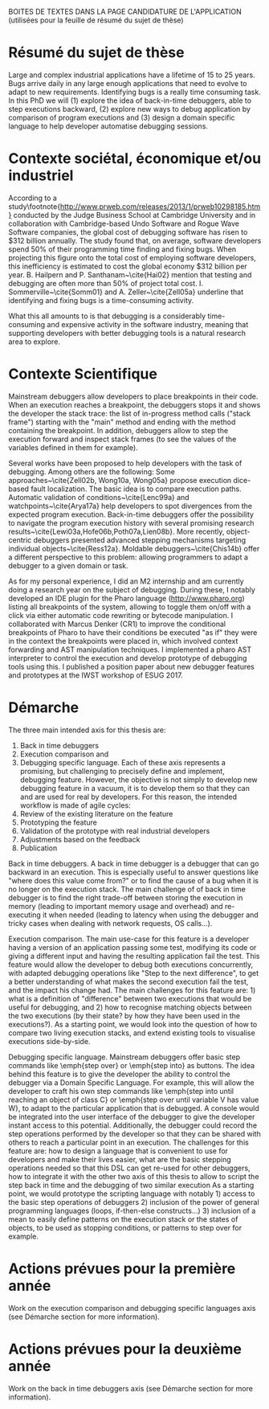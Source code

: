 BOITES DE TEXTES DANS LA PAGE CANDIDATURE DE L'APPLICATION (utilisées pour la feuille de résumé du sujet de thèse)
# Résumé du sujet de thèse

Large and complex industrial applications have a lifetime of 15 to 25 years. Bugs arrive daily in any large enough applications that need to evolve to adapt to new requirements. Identifying bugs is a really time consuming task. In this PhD we will (1) explore the idea of back-in-time debuggers, able to step executions backward, (2) explore new ways to debug application by comparison of program executions and (3) design a domain specific language to help developer automatise debugging sessions.

# Contexte sociétal, économique et/ou industriel

According to a study\footnote{http://www.prweb.com/releases/2013/1/prweb10298185.htm} conducted by the Judge Business School at Cambridge University and in collaboration with Cambridge-based Undo Software and Rogue Wave Software companies, the global cost of debugging software has risen to \$312 billion annually. The study found that, on average, software developers spend 50\% of their programming time finding and fixing bugs. When projecting this figure onto the total cost of employing software developers, this inefficiency is estimated to cost the global economy \$312 billion per year.
B. Hailpern and P. Santhanam~\cite{Hai02} mention that testing and debugging are often more than 50\% of project total cost.
I. Sommerville~\cite{Somm01} and A. Zeller~\cite{Zell05a} underline that identifying and fixing bugs is a time-consuming activity.

What this all amounts to is that debugging is a considerably time-consuming and expensive activity in the software industry, meaning that supporting developers with better debugging tools is a natural research area to explore.

# Contexte Scientifique

Mainstream debuggers allow developers to place breakpoints in their code. When an execution reaches a breakpoint, the debuggers stops it and shows the developer the stack trace: the list of in-progress method calls ("stack frame") starting with the "main" method and ending with the method containing the breakpoint. In addition, debuggers allow to step the execution forward and inspect stack frames (to see the values of the variables defined in them for example).

Several works have been proposed to help developers with the task of debugging. Among others are the following:
Some approaches~\cite{Zell02b, Wong10a, Wong05a} propose execution dice-based fault localization. The basic idea is to compare execution paths.
Automatic validation of conditions~\cite{Lenc99a} and watchpoints~\cite{Arya17a} help developers to spot divergences from the expected program execution.
Back-in-time debuggers offer the possibility to navigate the program execution history with several promising research results~\cite{Lewi03a,Hofe06b,Poth07a,Lien08b}.
More recently, object-centric debuggers presented advanced stepping mechanisms targeting individual objects~\cite{Ress12a}.
Moldable debuggers~\cite{Chis14b} offer a different perspective to this problem: allowing programmers to adapt a debugger to a given domain or task.

As for my personal experience, I did an M2 internship and am currently doing a research year on the subject of debugging. During these, I notably developed an IDE plugin for the Pharo language (http://www.pharo.org) listing all breakpoints of the system, allowing to toggle them on/off with a click via either automatic code rewriting or bytecode manipulation. I collaborated with Marcus Denker (CR1) to improve the conditional breakpoints of Pharo to have their conditions be executed "as if" they were in the context the breakpoints were placed in, which involved context forwarding and AST manipulation techniques. I implemented a pharo AST interpreter to control the execution and develop prototype of debugging tools using this. I published a position paper about new debugger features and prototypes at the IWST workshop of ESUG 2017.

# Démarche

The three main intended axis for this thesis are:
1) Back in time debuggers
2) Execution comparison and
3) Debugging specific language.
Each of these axis represents a promising, but challenging to precisely define and implement, debugging feature. However, the objective is not simply to develop new debugging feature in a vacuum, it is to develop them so that they can and are used for real by developers. For this reason, the intended workflow is made of agile cycles:
1) Review of the existing literature on the feature
2) Prototyping the feature
3) Validation of the prototype with real industrial developers
4) Adjustments based on the feedback
5) Publication

Back in time debuggers.
A back in time debugger is a debugger that can go backward in an execution. This is especially useful to answer questions like "where does this value come from?" or to find the cause of a bug when it is no longer on the execution stack. The main challenge of of back in time debugger is to find the right trade-off between storing the execution in memory (leading to important memory usage and overhead) and re-executing it when needed (leading to latency when using the debugger and tricky cases when dealing with network requests, OS calls...).

Execution comparison.
The main use-case for this feature is a developer having a version of an application passing some test, modifying its code or giving a different input and having the resulting application fail the test. This feature would allow the developer to debug both executions concurrently, with adapted debugging operations like "Step to the next difference", to get a better understanding of what makes the second execution fail the test, and the impact his change had. The main challenges for this feature are: 1) what is a definition of "difference" between two executions that would be useful for debugging, and 2) how to recognise matching objects between the two executions (by their state? by how they have been used in the executions?).
As a starting point, we would look into the question of how to compare two living execution stacks, and extend existing tools to visualise executions side-by-side.

Debugging specific language.
Mainstream debuggers offer basic step commands like \emph{step over} or \emph{step into} as buttons. The idea behind this feature is to give the developer the ability to control the debugger via a Domain Specific Language. For example, this will allow the developer to craft his own step commands like \emph{step into until reaching an object of class C} or \emph{step over until variable V has value W}, to adapt to the particular application that is debugged. A console would be integrated into the user interface of the debugger to give the developer instant access to this potential. Additionally, the debugger could record the step operations performed by the developer so that they can be shared with others to reach a particular point in an execution. The challenges for this feature are: how to design a language that is convenient to use for developers and make their lives easier, what are the basic stepping operations needed so that this DSL can get re-used for other debuggers, how to integrate it with the other two axis of this thesis to allow to script the step back in time and the debugging of two similar execution
As a starting point, we would prototype the scripting language with notably 1) access to the basic step operations of debuggers 2) inclusion of the power of general programming languages (loops, if-then-else constructs...) 3) inclusion of a mean to easily define patterns on the execution stack or the states of objects, to be used as stopping conditions, or patterns to step over for example.  


# Actions prévues pour la première année

Work on the execution comparison and debugging specific languages axis (see Démarche section for more information).

# Actions prévues pour la deuxième année

Work on the back in time debuggers axis (see Démarche section for more information).